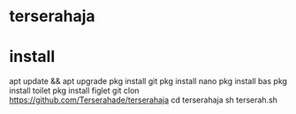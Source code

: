# terserahaja
# install 
apt update && apt upgrade 
pkg install git 
pkg install nano 
pkg install bas 
pkg install toilet 
pkg install figlet 
git clon https://github.com/Terserahade/terserahaja 
cd terserahaja 
sh terserah.sh

